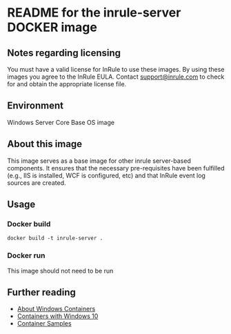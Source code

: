 # README for the inrule-server DOCKER image

## Notes regarding licensing

You must have a valid license for InRule to use these images. By using these images you agree to the InRule EULA.
Contact support@inrule.com to check for and obtain the appropriate license file.

## Environment

Windows Server Core Base OS image

## About this image

This image serves as a base image for other inrule server-based components. It ensures that the necessary pre-requisites have been fulfilled (e.g., IIS is installed, WCF is configured, etc) and that InRule event log sources are created.

## Usage

### Docker build

```docker build -t inrule-server .```



### Docker run

This image should not need to be run



## Further reading

* [About Windows Containers](https://msdn.microsoft.com/en-us/virtualization/windowscontainers/about/index)
* [Containers with Windows 10](https://docs.microsoft.com/en-us/virtualization/windowscontainers/quick-start/quick-start-windows-10)
* [Container Samples](https://msdn.microsoft.com/en-us/virtualization/windowscontainers/samples/)